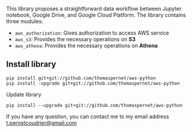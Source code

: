 
This library proposes a straightforward data workflow between Jupyter notebook, Google Drive, and Google Cloud Platform. The library contains three modules:

- `aws_authorization`: Gives authorization to access AWS service
- `aws_s3`: Provides the necessary operations on **S3**
- `aws_athena`:  Provides the necessary operations on **Athena**

## Install library

```
pip install git+git://github.com/thomaspernet/aws-python
pip install -upgrade git+git://github.com/thomaspernet/aws-python
```

Update library
```
pip install --upgrade git+git://github.com/thomaspernet/aws-python
```


If you have any question, you can contact me to my email address [t.pernetcoudrier@gmail.com](t.pernetcoudrier@gmail.com)
